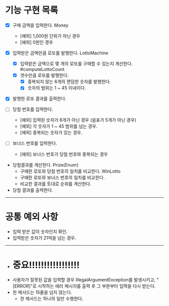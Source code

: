 # 기능 구현 목록
- [x] 구매 금액을 입력한다. Money
  - [예외] 1,000원 단위가 아닌 경우
  - [예외] 0원인 경우

- [x] 입력받은 금액만큼 로또를 발행한다. LottoMachine
  - [x] 입력받은 금액으로 몇 개의 로또를 구매할 수 있는지 계산한다. #computeLottoCount
  - [x] 갯수만큼 로또를 발행한다.
     - [x] 중복되지 않는 6개의 랜덤한 숫자를 발행한다.
     - [x] 숫자의 범위는 1 ~ 45 이내이다.

- [x] 발행한 로또 결과를 출력한다.

- [ ] 당첨 번호를 입력한다.
  - [예외] 입력된 숫자가 6개가 아닌 경우 (쉼표가 5개가 아닌 경우)
  - [예외] 각 숫자가 1 ~ 45 범위를 넘는 경우.
  - [예외] 중복되는 숫자가 있는 경우.
- [ ] 보너스 번호를 입력한다.
  - [예외] 보너스 번호가 당첨 번호와 중복되는 경우

- 당첨결과를 계산한다. Prize(Enum)
  - 구매한 로또와 당첨 번호의 일치를 비교한다. WinLotto
  - 구매한 로또와 보너스 번호의 일치를 비교한다.
  - 비교한 결과를 토대로 순위를 계산한다.
- 당첨 결과를 출력한다. 

* * * 
# 공통 예외 사항
- 입력 받은 값이 숫자인지 확인.
- 입력받은 숫자가 21억을 넘는 경우.

* * *
- # 중요!!!!!!!!!!!!!!!!!
- 사용자가 잘못된 값을 입력할 경우 IllegalArgumentException를 발생시키고, 
    "[ERROR]"로 시작하는 에러 메시지를 출력 후 그 부분부터 입력을 다시 받는다.
- 한 메서드는 15줄을 넘지 않는다.
   - 한 메서드는 하나의 일만 수행한다.